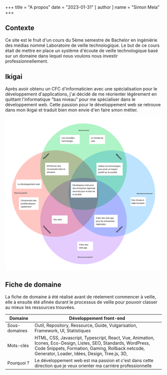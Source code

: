 +++
title = "A propos"
date = "2023-01-31"
[ author ]
  name = "Simon Meia"
+++

## Contexte

Ce site est le fruit d'un cours du 5ème semestre de Bachelor en ingéniérie des médias nommé Laboratoire de veille technologique. Le but de ce cours était de mettre en place un système d'écoute de veille technologique basé sur un domaine dans lequel nous voulons nous investir professionnellement.

## Ikigai

Après avoir obtenu un CFC d'informaticien avec une spécialisation pour le développement d'applications, j'ai décidé de me réorienter légèrement en quittant l'informatique "bas niveau" pour me spécialiser dans le développement web. Cette passion pour le développement web se retrouve dans mon ikigai et traduit bien mon envie d'en faire smon métier.

![Ikigai Simon Meia](./Iikigai_simon_meia.png)


## Fiche de domaine

La fiche de domaine à été réalisé avant de réelement commencer à veille, elle à ensuite été afinée durant le processus de veille pour pouvoir classer au mieux les ressources trouvées.

| Domaine | Développement front-end |
| --- | --- |
| Sous-domaines | Outil, Repository, Ressource, Guide, Vulgarisation, Framework, UI, Statistiques |
| Mots-clés | HTML, CSS, Javascript, Typescript, React, Vue, Animation, Icones, Eco-Design, Listes, SEO, Standards, WordPress, Code Snippets, Formation, Gaming, Rollback netcode, Generator, Loader, Idées, Design, Tree.js, 3D,  |
| Pourquoi ? | Le développement web est ma passion et c'est dans cette direction que je veux orienter ma carrière professionnelle |